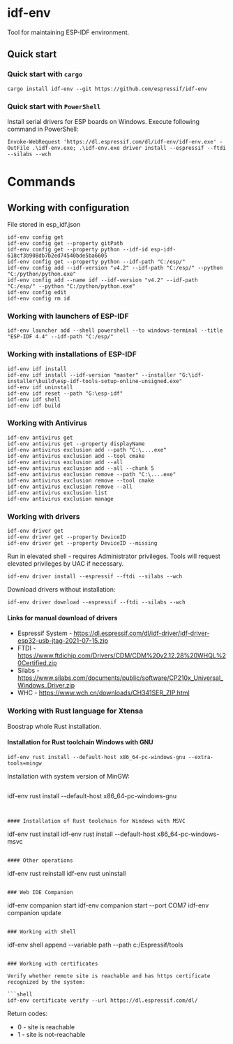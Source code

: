 # idf-env

Tool for maintaining ESP-IDF environment.

## Quick start

### Quick start with `cargo`

```shell
cargo install idf-env --git https://github.com/espressif/idf-env
```

### Quick start with `PowerShell`

Install serial drivers for ESP boards on Windows. Execute following command in PowerShell:

```
Invoke-WebRequest 'https://dl.espressif.com/dl/idf-env/idf-env.exe' -OutFile .\idf-env.exe; .\idf-env.exe driver install --espressif --ftdi --silabs --wch
```

# Commands

## Working with configuration

File stored in esp_idf.json
```
idf-env config get
idf-env config get --property gitPath
idf-env config get --property python --idf-id esp-idf-618cf3b908db7b2ed74540bde5ba6605
idf-env config get --property python --idf-path "C:/esp/"
idf-env config add --idf-version "v4.2" --idf-path "C:/esp/" --python "C:/python/python.exe"
idf-env config add --name idf --idf-version "v4.2" --idf-path "C:/esp/" --python "C:/python/python.exe"
idf-env config edit
idf-env config rm id
```

### Working with launchers of ESP-IDF
```
idf-env launcher add --shell powershell --to windows-terminal --title "ESP-IDF 4.4" --idf-path "C:/esp/"
```

### Working with installations of ESP-IDF
```
idf-env idf install
idf-env idf install --idf-version "master" --installer "G:\idf-installer\build\esp-idf-tools-setup-online-unsigned.exe"
idf-env idf uninstall
idf-env idf reset --path "G:\esp-idf"
idf-env idf shell
idf-env idf build
```

### Working with Antivirus

```
idf-env antivirus get
idf-env antivirus get --property displayName
idf-env antivirus exclusion add --path "C:\....exe"
idf-env antivirus exclusion add --tool cmake
idf-env antivirus exclusion add --all
idf-env antivirus exclusion add --all --chunk 5
idf-env antivirus exclusion remove --path "C:\....exe"
idf-env antivirus exclusion remove --tool cmake
idf-env antivirus exclusion remove --all
idf-env antivirus exclusion list
idf-env antivirus exclusion manage
```


### Working with drivers

```
idf-env driver get
idf-env driver get --property DeviceID
idf-env driver get --property DeviceID --missing
```

Run in elevated shell - requires Administrator privileges.
Tools will request elevated privileges by UAC if necessary.

```
idf-env driver install --espressif --ftdi --silabs --wch
```

Download drivers without installation:

```
idf-env driver download --espressif --ftdi --silabs --wch
```

#### Links for manual download of drivers

- Espressif System - https://dl.espressif.com/dl/idf-driver/idf-driver-esp32-usb-jtag-2021-07-15.zip
- FTDI - https://www.ftdichip.com/Drivers/CDM/CDM%20v2.12.28%20WHQL%20Certified.zip
- Silabs - https://www.silabs.com/documents/public/software/CP210x_Universal_Windows_Driver.zip
- WHC - https://www.wch.cn/downloads/CH341SER_ZIP.html

### Working with Rust language for Xtensa

Boostrap whole Rust installation.


#### Installation for Rust toolchain Windows with GNU

```
idf-env rust install --default-host x86_64-pc-windows-gnu --extra-tools=mingw
```

Installation with system version of MinGW:
```
```
idf-env rust install --default-host x86_64-pc-windows-gnu
```


#### Installation of Rust toolchain for Windows with MSVC

```
idf-env rust install
idf-env rust install --default-host x86_64-pc-windows-msvc
```

#### Other operations
```
idf-env rust reinstall
idf-env rust uninstall
```

### Web IDE Companion

```
idf-env companion start
idf-env companion start --port COM7
idf-env companion update
```

### Working with shell

```
idf-env shell append --variable path --path c:/Espressif/tools
```

### Working with certificates

Verify whether remote site is reachable and has https certificate recognized by the system:

```shell
idf-env certificate verify --url https://dl.espressif.com/dl/
```

Return codes:
- 0 - site is reachable
- 1 - site is not-reachable
